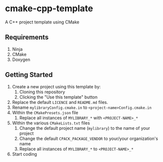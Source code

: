 # cmake-cpp-template
A C++ project template using CMake

## Requirements
1. Ninja
2. CMake
3. Doxygen

## Getting Started
1. Create a new project using this template by:
    1. Cloning this repository
    2. Clicking the "Use this template" button
2. Replace the default `LICENCE` and `README.md` files.
3. Rename `mylibraryConfig.cmake.in` to `<project-name>Config.cmake.in` 
4. Within the `CMakePresets.json` file
   1. Replace all instances of `MYLIBRARY_*` with `<PROJECT-NAME>_*`
5. Within the various `CMakeLists.txt` files
    1. Change the default project name (`mylibrary`) to the name of your project
    2. Change the default `CPACK_PACKAGE_VENDOR` to your/your organization's name
    3. Replace all instances of `MYLIBRARY_*` to `<PROJECT-NAME>_*`
6. Start coding